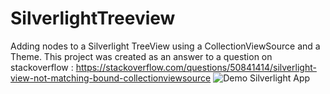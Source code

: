 # SilverlightTreeview
Adding nodes to a Silverlight TreeView using a CollectionViewSource and a Theme. This project was created as an answer to a question on stackoverflow : 
https://stackoverflow.com/questions/50841414/silverlight-view-not-matching-bound-collectionviewsource
![Demo Silverlight App](https://i.imgur.com/Rhuc0TC.gif "Demo app showing TreeView, CollectionViewSource and Themes.")
